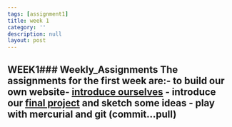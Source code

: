 ```yaml
---
tags: [assignment1]
title: week 1
category: ''
description: null
layout: post
---
```

## WEEK1### Weekly_Assignments The assignments for the first week are:- to build our own website- [introduce ourselves]({{site.baseurl}}/resume) - introduce our [final project]({{site.baseurl}}/projects) and sketch some ideas - play with mercurial and git (commit...pull)
